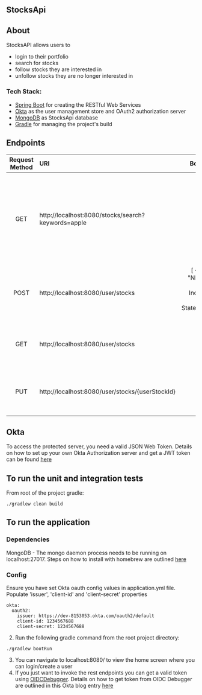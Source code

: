 ## StocksApi

## About
StocksAPI allows users to
- login to their portfolio
- search for stocks
- follow stocks they are interested in 
- unfollow stocks they are no longer interested in

### Tech Stack:
* [Spring Boot](http://spring.io/projects/spring-boot) for creating the RESTful Web Services
* [Okta](https://developer.okta.com/) as the user management store and OAuth2 authorization server
* [MongoDB](https://www.mongodb.com/) as StocksApi database
* [Gradle](https://gradle.org/) for managing the project's build

## Endpoints
Request Method | URI | Body (JSON) | Description |  
:---: | :--- | :---: | :--- |
GET | http://localhost:8080/stocks/search?keywords=apple | - | Search for stocks using keywords. Returns the best-matching symbols and market information based on keywords of your choice. |
POST | http://localhost:8080/user/stocks | [ { "symbol": "NKE","name": "NIKE Inc.","region": "United States","currency": "USD"}] | Creates a new set of 'followed' stocks for the authorized user |
GET | http://localhost:8080/user/stocks |  | Gets a set of 'followed' stocks for the authorized user |
PUT | http://localhost:8080/user/stocks/{userStockId} |  | Updates the set of 'followed' stocks using the userStocksId |

## Okta
To access the protected server, you need a valid JSON Web Token.
Details on how to set up your own Okta Authorization server and get a JWT token can be found [here](https://developer.okta.com/blog/2019/12/26/java-mongodb-crud#create-an-oidc-application-for-your-java--mongodb-app)

## To run the unit and integration tests
From root of the project 
gradle:
```
./gradlew clean build
```

## To run the application
### Dependencies
MongoDB - The mongo daemon process needs to be running on localhost:27017. Steps on how to install with homebrew are outlined [here](https://treehouse.github.io/installation-guides/mac/mongo-mac.html)
### Config
Ensure you have set Okta oauth config values in application.yml file. Populate 'issuer', 'client-id' and 'client-secret' properties
```
okta:
  oauth2:
    issuer: https://dev-8153053.okta.com/oauth2/default
    client-id: 1234567688
    client-secret: 1234567688
```
 
2. Run the following gradle command from the root project directory:
```
./gradlew bootRun
```
3. You can navigate to localhost:8080/ to view the home screen where you can login/create a user
4. If you just want to invoke the rest endpoints you can get a valid token using [OIDCDebugger](https://oidcdebugger.com/). Details on how to get token from OIDC Debugger are outlined in this Okta blog entry [here](https://developer.okta.com/blog/2020/01/09/java-rest-api-showdown#generate-tokens-using-openid-connect-debugger)
